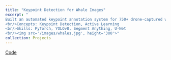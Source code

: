 ```yaml
---
title: "Keypoint Detection for Whale Images"
excerpt: "
Built an automated keypoint annotation system for 750+ drone-captured whale images using YOLOv8, cutting manual labeling effort by 80%. Integrated an active learning loop that prioritized uncertain samples, leading to a 35% boost in detection accuracy while reducing labeled data needs by 66%. Enabled efficient, scalable annotation for wildlife monitoring tasks.
<br/>Concepts: Keypoint Detection, Active Learning
<br/>Skills: PyTorch, YOLOv8, Segment Anything, U-Net 
<br/><img src='/images/whales.jpg', height='300'>"
collection: Projects
---
```


[Code](https://github.com/KedarnathKC/Save-The-Whales)
